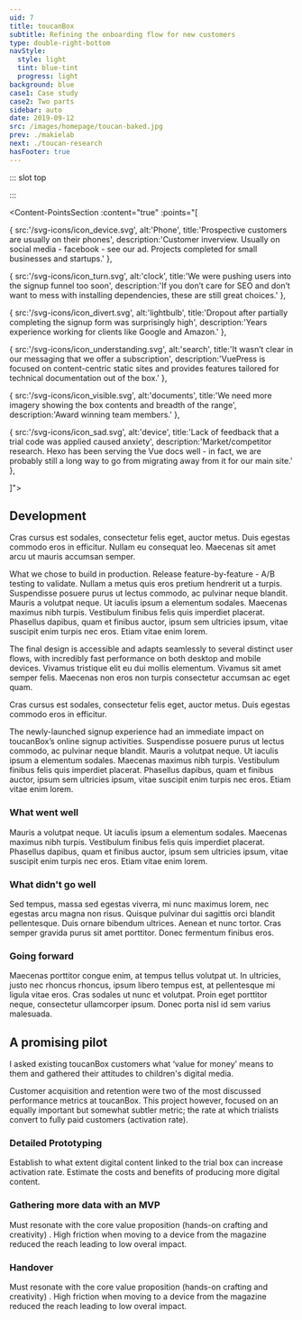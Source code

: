 ```yaml
---
uid: 7
title: toucanBox
subtitle: Refining the onboarding flow for new customers
type: double-right-bottom
navStyle:
  style: light
  tint: blue-tint
  progress: light
background: blue
case1: Case study
case2: Two parts
sidebar: auto
date: 2019-09-12
src: /images/homepage/toucan-baked.jpg
prev: ./makielab
next: ./toucan-research
hasFooter: true
---
```

<!-- A redesigned sign up funnel to improve communication, useability and confidence and a strategic design project to identify new ways to improve customer retention -->
::: slot top

<Stage-ProjectStage :noise="true" ctaLabel="toucanbox.com" ctaUrl="https://www.toucanbox.com" ragClass="toucan-rag"
description="toucanBox is an award winning startup subscription service delivering creative craft boxes to children aged 3-8.">

  <template v-slot:visual-column>
    <figure class="toucan-image">
      <b class="decoration svg-yellow-splat"/>
      <Heros-ImageHero src="/images/toucanbox/combined_onboarding.png" alt="toucanBox homepage" style="position: relative"/>
      <!-- <b class="decoration svg-bee"/> -->
      <!-- <b class="decoration svg-confetti-red"/> -->
      <b class="decoration svg-confetti-yellow"/>
      <b class="decoration svg-flash-blue"/>
      <!-- <b class="decoration svg-flash-yellow"/> -->
      <!-- <b class="decoration svg-pencil-parachute"/> -->
    </figure>
  </template>

</Stage-ProjectStage>

<style lang="sass">

.toucan-image
  position: absolute
  left: -1em
  width: 200%

.toucan-rag
  padding-right: 2em

@media screen and (min-width: 1335px)
  .toucan-rag
    padding-right: 4em

</style>

:::

<Content-ContextSection :box="true">

<template v-slot:main>

## Context

Each toucanBox is addressed directly to the child and contains all the materials needed to complete crafty projects, with colourful step by step instructions and an activity magazine. New customers register through the website. For leads acquired through paid marketing channels, the first box is typically a free or discounted trial.

We secured funding in mid-2016 and were ready to scale our operations. Although toucanBox had firmly embraced an online-first business model, we weren't thinking about our product in a holistic way that included the online experience. Our scaling roadmap didn't include significant work on the user-facing portion of our web platform. As the only (digital) product person in the company, I knew it was up to me to change the mindset.

My breakthrough came when I discovered our average funnel conversion rate lagged behind that of other comparable subscription businesses. From this I could derive a clear and compelling expected ROI - and so I gained my mandate.

As project lead, I guided the organisation through a human-centred process of research, content strategy, business alignment, user interface and interaction design, usability testing, and development.

</template>

<template v-slot:side>

**Product**
Responsive landing page and signup web application

**Sector**
Subscription e-commerce

**Timeframe**
2017

**Team composition**
CTO, 2 full-stack developers, stakeholders in Marketing and Creative

_I have omitted confidential information in this case study. All content is my own unless stated otherwise._
<!-- and does not necessarily reflect the views of toucanBox. -->

</template>

</Content-ContextSection>




<Content-ThreeColumnSection padding="is-large">

<template v-slot:column1>

###  The challenge

How might we increase funnel conversion rate; achieving our business goal but also helping our users achieve their goals. How might we build a shared organisational understanding of the user’s journey.

</template>

<template v-slot:column2>

### The outcome

A usable, reassuring, and technologically sustainable website and signup experience which had an immediate impact on funnel conversion rate.


</template>

<template v-slot:column3>

### My role

Project management
~ Customer research and user testing
~ Prototyping and design iteration
~ Analysis and evaluation

</template>

</Content-ThreeColumnSection>




<Content-MainSectionDivider aside="Section 1 of 4" title="Discovery"/>




<Content-PointsSection :content="true" :points="[

{ src:'/svg-icons/icon_device.svg', alt:'Phone', title:'Prospective customers are usually on their phones', description:'Customer inverview. Usually on social media - facebook - see our ad. Projects completed for small businesses and startups.' },

{ src:'/svg-icons/icon_turn.svg', alt:'clock', title:'We were pushing users into the signup funnel too soon', description:'If you don’t care for SEO and don’t want to mess with installing dependencies, these are still great choices.' },

{ src:'/svg-icons/icon_divert.svg', alt:'lightbulb', title:'Dropout after partially completing the signup form was surprisingly high', description:'Years experience working for clients like Google and Amazon.' },

{ src:'/svg-icons/icon_understanding.svg', alt:'search', title:'It wasn’t clear in our messaging that we offer a subscription', description:'VuePress is focused on content-centric static sites and provides features tailored for technical documentation out of the box.' },

{ src:'/svg-icons/icon_visible.svg', alt:'documents', title:'We need more imagery showing the box contents and breadth of the range', description:'Award winning team members.' },

{ src:'/svg-icons/icon_sad.svg', alt:'device', title:'Lack of feedback that a trial code was applied caused anxiety', description:'Market/competitor research. Hexo has been serving the Vue docs well - in fact, we are probably still a long way to go from migrating away from it for our main site.' },

]">

<template v-slot:content>

## Research

<p class="subtitle">
  Fusce ac nunc posuere, tristique nibh at, lacinia nunc. Duis eget fringilla enim. Sed elementum elementum tincidunt.
</p>

I conducted a series of in-house customer interviews. These consisted of both broad market research questions and useability testing all aspects of the website.
I also collected data insights and anecdotal feedback from across the business - customer service, website analytics, net promoter score (NPS), customer surveys and production database - sometimes asking new questions of our data to fill the gaps (including writing a few database queries of my own).
Analytics, asking customer service, interviewing existing customers and parents who weren’t customers. To gain a better understanding of toucanBox's business goals and constraints along with user needs and behaviours, I kicked off a discovery phase based on a range of quantitative and qualitative research methodologies. I held a series of stakeholder interviews across several business lines to better understand toucanBox's business goals, requirements, and constraints. Each of these interviews was captured in audio and text format, and was used to identify common themes and specific needs. I also explored existing data and artifacts, including. Along the way, I captured insights in a central location accessible to the whole project team.

</template>

</Content-PointsSection>




<Content-ThreeColumnSection :content="true" columnOffset="three-offset">

<template v-slot:content>

## Who are our customers?

Focus on their motivations. Using research. Nullam a metus quis eros pretium hendrerit ut a turpis. Suspendisse posuere purus ut lectus commodo, ac pulvinar neque blandit. Mauris a volutpat neque. Ut iaculis ipsum a elementum sodales. Maecenas maximus nibh turpis. Vestibulum finibus felis quis imperdiet placerat. Phasellus dapibus, quam et finibus auctor, ipsum sem ultricies ipsum, vitae suscipit enim turpis nec eros. Etiam vitae enim lorem.

</template>

<template v-slot:column1>

####  Parent

---

<div class="small">

*Buyer persona*

Duis eget fringilla enim. Sed elementum elementum tincidunt. Morbi porta elit porta dolor feugiat convallis. Suspendisse ornare et mi sit amet lacinia. Proin eget dui purus.

**Suspendisse ornare et**

Sed elementum elementum tincidunt. Morbi porta elit porta dolor feugiat convallis.

Aenean et nunc tortor. Cras semper gravida purus sit amet porttitor. Donec fermentum finibus eros.

Quisque pulvinar dui sagittis orci blandit pellentesque. Duis ornare bibendum ultrices. Aenean et nunc tortor. Cras semper gravida purus sit amet porttitor. Donec fermentum finibus eros.

Sed tempus, massa sed egestas viverra, mi nunc maximus lorem, nec egestas arcu magna non risus. Quisque pulvinar dui sagittis orci blandit pellentesque. Duis ornare bibendum ultrices.

</div>

</template>

<template v-slot:column2>

#### Gifter

---

<div class="small">

*Buyer persona*

Sed tempus, massa sed egestas viverra, mi nunc maximus lorem, nec egestas arcu magna non risus. Quisque pulvinar dui sagittis orci blandit pellentesque. Duis ornare bibendum ultrices. Aenean et nunc tortor. Cras semper gravida purus sit amet porttitor. Donec fermentum finibus eros.

**Aenean et nunc tortor**

Quisque pulvinar dui sagittis orci blandit pellentesque. Duis ornare bibendum ultrices.

Sed tempus, massa sed egestas viverra, mi nunc maximus lorem, nec egestas arcu magna non risus. Quisque pulvinar dui sagittis orci blandit pellentesque. Duis ornare bibendum ultrices.

<br>

</div>

#### Child

---

<div class="small">

*User persona*

Quisque pulvinar dui sagittis orci blandit pellentesque. Duis ornare bibendum ultrices.

</div>

</template>

<template v-slot:column3>

<figure class="image is-9by16">
  <img class="lazyload" data-src="/images/toucanBox/users-tall.jpg" alt="Cartoon of users">
</figure>

</template>

</Content-ThreeColumnSection>





<Content-ThreeColumnSection padding="is-large" :content="true" columnOffset="three-offset">

<template v-slot:content>

## Objectives

How might we? Jobs to be done and/or user story. Measurable objectives would be better. Design principles? Increase funnel conversion rate. PM-esq stuff. We needed to build a “product” mindset around the signup experience. This would let us make decisions based on real insights and to continuously measure, evaluate, and iterate on the platform over time.

Based on the insights collected through research and discovery, I held a series of workshops with the project team to turn insights into action.

Guided by our findings, I defined clear measures of success for the project through generalized and channel-specific KPIs.

I broke down the overarching project goal into six focus areas under two themes. Unlocking your creativity one box at a time:

I then summarised customer quotes and supporting data into six 'product Design Principles,' each with suggested ideation starting points:

1. Easy
2. Clear
3. Trustworthy
4. Open
5. Personalised
6. Flexible

Easy, Clear, Open and Trustworthy with an overhaul of the acquisition funnel and more help and information on the website.

</template>

<template v-slot:column1>

####  Make it clear

---

<div class="small">

Refine how we communicate the toucanBox value proposition with messaging and content optimised for fast comprehension

Minimise misunderstanding of the value proposition and effectively translate our typical marketing messages “free craft box” into the full picture “toucanBox is a craft box subscription you can try for free”

Reduce anxiety about price and discounts by providing clear and timely feedback

</div>

</template>

<template v-slot:column2>

#### Make it easy

---

<div class="small">

Enable comparison between the three product types

Minimise the number of steps, clicks and details required to complete signup

Build confidence throughout the funnel by following usability best practices, validated by thorough user testing

Establish a consistent UI language with a living design system

</div>

</template>

<template v-slot:column3>

<Content-InfoBox :hasIcon="true">

Nulla at arcu sagittis, egestas libero ut, finibus massa.

</Content-InfoBox>

</template>

</Content-ThreeColumnSection>




<Content-ImageFrames-FullImageSection url="/images/toucanBox/onboarding-montage.png" alt="Montage of discovery artifacts"/>




<Content-ImageFrames-SquareImagesRow :content="true" :images="[
{ url:'/images/toucanBox/main-stage-square.png', alt:'Optimise the \'main stage\'', caption:'Square image caption 1', slot:'slot1', iframe:false, action: {
  type: 'modal',
  label: 'Iterations',
  slot: 'modal1'
  } },
{ url:'/images/toucanBox/product-section.png', alt:'Optimise the product section', caption:'Square image caption 2', slot:'slot2', iframe:false, action: {
  type: 'modal',
  label: 'Iterations',
  slot: 'modal2'
  } },
{ url:'/images/toucanBox/ia-nav.png', alt:'Optimise site nav and IA', caption:'Square image caption 3', slot:'slot3', iframe:false },
]">

<template slot="content">

## Testing prototypes

<p class="subtitle">
  Cras cursus est sodales, consectetur felis eget, auctor metus. Duis egestas commodo eros in efficitur. Nullam eu consequat leo. Maecenas sit amet arcu ut mauris accumsan semper.
</p>

Before moving into high-fidelity design and development, I performed usability testing on the proposed direction for the signup experience to validate design and content and decisions, identify challenges, and iterate based on real user feedback.

I recruited a range of study participants that closely matched our defined user personas, and designed a usability study that would examine several different signup flows.

<br>
<br>

### Landing page

</template>

<template slot="slot1">

#### Optimise the 'main stage'

Value proposition and communication. Praesent fermentum mauris in odio tempor, vitae tempus ante condimentum. Maecenas id nibh libero. Vivamus tristique elit eu dui mollis elementum.

- This prototype excited children the least{ .check }
- The interruption in the story broke the children's attention{ .cross }
{ .check-list }

</template>

<template slot="modal1">

<figure class="image is-2by1">
  <img class="lazyload" data-src="/images/toucanBox/main-stage-detail.png" alt="Iterations of the Main Stage">
</figure>

</template>

<template slot="slot2">

#### Optimise the product section

Fusce ac nunc posuere, tristique nibh at, lacinia nunc. Duis eget fringilla enim. Sed elementum elementum tincidunt.

- This prototype excited children the least{ .check }
- The interruption in the story broke the children's attention{ .cross }
{ .check-list }

</template>

<template slot="modal2">

<figure class="image is-2by1">
  <img class="lazyload" data-src="/images/toucanBox/product-section-detail.png" alt="Iterations of the Product Section">
</figure>

</template>

<template slot="slot3">

#### Information architecture

Site navigation and structure. New content (schools, inside a box, blog/activities). Around what users are really looking for e.g. What's inside the box - reachable by both scrolling and clicking a button in the nav. Nullam a metus quis eros pretium hendrerit ut a turpis.

- This prototype excited children the least{ .check }
- The interruption in the story broke the children's attention{ .cross }
{ .check-list }

</template>

</Content-ImageFrames-SquareImagesRow>




<Content-ImageFrames-SquareImagesRow padding="is-medium" :content="true" :images="[
{ url:'/images/toucanBox/signup-funnel.png', alt:'Optimise the signup funnel', caption:'Square image caption 1', slot:'slot1', iframe:false },
{ url:'/images/toucanBox/mobile-steps.png', alt:'Mobile friendly steps', caption:'Square image caption 2', slot:'slot2', iframe:false, action: {
  type: 'link',
  label: 'Prototype',
  url: 'http://signup-prototype.herokuapp.com'
  } },
{ url:'/images/toucanBox/choose-plan.png', alt:'Choose a plan', caption:'Square image caption 3', slot:'slot3', iframe:false, action: {
  type: 'modal',
  label: 'Video',
  slot: 'modal3'
  } },
]">

<template slot="content">

### Signup funnel

</template>

<template slot="slot1">

#### Reassuring information

Praesent fermentum mauris in odio tempor, vitae tempus ante condimentum. Maecenas id nibh libero. Vivamus tristique elit eu dui mollis elementum.

- This prototype excited children the least{ .check }
- The interruption in the story broke the children's attention{ .cross }
{ .check-list }

</template>

<template slot="slot2">

#### Mobile-friendly steps

Fusce ac nunc posuere, tristique nibh at, lacinia nunc. Duis eget fringilla enim. Sed elementum elementum tincidunt.

- This prototype excited children the least{ .check }
- The interruption in the story broke the children's attention{ .cross }
- Fusce ac nunc posuere, tristique nibh at, lacinia nunc. Duis eget fringilla enim.{ .stop }
{ .check-list }

</template>

<template slot="slot3">

#### Choose a subscription plan

Maecenas sed nibh eleifend, congue felis et, malesuada eros. Nullam a metus quis eros pretium hendrerit ut a turpis. Suspendisse posuere purus ut lectus commodo, ac pulvinar neque blandit. Mauris a volutpat neque. Ut iaculis ipsum a elementum sodales.

- This prototype excited children the least{ .check }
- The interruption in the story broke the children's attention{ .cross }
- Fusce ac nunc posuere, tristique nibh at, lacinia nunc. Duis eget fringilla enim.{ .stop }
{ .check-list }

</template>

<template slot="modal3">

<div class="video-wrapper">

  <figure class="image is-9by16 single-image">
    <iframe class="lazyload" data-src="https://player.vimeo.com/video/293190532" width="640" height="1138" frameborder="0" webkitallowfullscreen mozallowfullscreen allowfullscreen></iframe>
  </figure>
  <figcaption>
    User testing a subscription plans design iteration
  </figcaption>

</div>

</template>

</Content-ImageFrames-SquareImagesRow>




<Content-MainAsideSection padding="is-large" :content="true" :aside="true" columnOffset="table-offset" page1Label="Landing page" page2Label="Signup funnel">

<template slot="content">

## Lessons from user testing

Guided by the findings of the usability testing, the project team and greater organization was confident in the design direction, and identified specific opportunities to improve on the chosen design direction and the overall signup experience. Narrowing down. In dui odio, posuere eget tristique in, pellentesque nec dolor. Vestibulum quis metus purus. Fusce varius rhoncus enim sit amet semper. Maecenas non nunc id justo vehicula ultricies vestibulum eget ex. Integer mattis faucibus nunc, ut tristique magna bibendum sit amet.

</template>

<template>

**Observation** | **Remedy** |
--- | --- |
Vestibulum quis metus purus. Fusce varius rhoncus enim sit amet semper. Maecenas non nunc id justo vehicula ultricies vestibulum eget ex. Integer mattis faucibus nunc, ut tristique magna bibendum sit amet. | I added a text box in the print modal where an older child or parent could type the name and have it appear on the printout |
Vestibulum quis metus purus. Fusce varius rhoncus enim sit amet semper. Maecenas non nunc id justo vehicula ultricies vestibulum eget ex. Integer mattis faucibus nunc, ut tristique magna bibendum sit amet. | I added skirts, wellington boots and several other accessories |
Cras mollis sodales urna, eu ultrices nibh lobortis ut. Fusce eu pellentesque nulla. | I observed children dragging items off the screen, attempting to delete them, so made that actually work |
Certain types of accessory like hats, clothes and shoes quickly cluttered the screen and didnt make sense out of their intended positions | I made new placements in specific categories (e.g. hair) remove the previous accessory of that type. This proved to be an intuitive limitation |
{.table .is-fullwidth}

</template>

<template slot="page2">

**Observation** | **Remedy** |
--- | --- |
Page 2. Vestibulum quis metus purus. Fusce varius rhoncus enim sit amet semper. Maecenas non nunc id justo vehicula ultricies vestibulum eget ex. Integer mattis faucibus nunc, ut tristique magna bibendum sit amet. | I added a text box in the print modal where an older child or parent could type the name and have it appear on the printout |
Vestibulum quis metus purus. Fusce varius rhoncus enim sit amet semper. Maecenas non nunc id justo vehicula ultricies vestibulum eget ex. Integer mattis faucibus nunc, ut tristique magna bibendum sit amet. | I added skirts, wellington boots and several other accessories |
Cras mollis sodales urna, eu ultrices nibh lobortis ut. Fusce eu pellentesque nulla. | I observed children dragging items off the screen, attempting to delete them, so made that actually work |
Certain types of accessory like hats, clothes and shoes quickly cluttered the screen and didnt make sense out of their intended positions | I made new placements in specific categories (e.g. hair) remove the previous accessory of that type. This proved to be an intuitive limitation |
{.table .is-fullwidth}

</template>

<template slot="aside">

<div class="columns is-gapless">
  <div class="column is-two-thirds">
    <figure class="image is-square">
      <img class="lazyload" data-src="/images/toucanBox/user-testing-1.jpg" alt="User tester 1">
    </figure>
  </div>
</div>

</template>

</Content-MainAsideSection>




<Content-MainSectionDivider aside="Section 2 of 4" title="Delivery"/>




<Content-ImageFrames-MainImageSection url="/images/toucanBox/styles.png" alt="toucanBox design system" :aside="true" :content="true" imageClass="is-2by1">

<template v-slot:content>

## Design system

Link to living styleguide. Atomic design. UI style evolved from the magazine - graphic design. Thanks to our existing UI design system, progressing from wireframes to high-fidelity UI design was a snap. Vestibulum quis metus purus. Fusce varius rhoncus enim sit amet semper. Maecenas non nunc id justo vehicula ultricies vestibulum eget ex. Integer mattis faucibus nunc, ut tristique magna bibendum sit amet.

</template>

<template v-slot:aside>

#### Aside title

Integer mattis faucibus nunc, ut tristique magna bibendum sit amet.

</template>

</Content-ImageFrames-MainImageSection>


<Content-TextSection padding="is-large" columnOffset="title-offset">

## Development

<p class="subtitle">
  Cras cursus est sodales, consectetur felis eget, auctor metus. Duis egestas commodo eros in efficitur. Nullam eu consequat leo. Maecenas sit amet arcu ut mauris accumsan semper.
</p>

What we chose to build in production. Release feature-by-feature - A/B testing to validate. Nullam a metus quis eros pretium hendrerit ut a turpis. Suspendisse posuere purus ut lectus commodo, ac pulvinar neque blandit. Mauris a volutpat neque. Ut iaculis ipsum a elementum sodales. Maecenas maximus nibh turpis. Vestibulum finibus felis quis imperdiet placerat. Phasellus dapibus, quam et finibus auctor, ipsum sem ultricies ipsum, vitae suscipit enim turpis nec eros. Etiam vitae enim lorem.

The final design is accessible and adapts seamlessly to several distinct user flows, with incredibly fast performance on both desktop and mobile devices. Vivamus tristique elit eu dui mollis elementum. Vivamus sit amet semper felis. Maecenas non eros non turpis consectetur accumsan ac eget quam.

<template v-slot:aside>

<Content-InfoBox>

<!-- #### Techstack -->

**Platform**
Responsive web application

**Engine**
E-commerce

**Styling**
2018

**Input**
Personal project

**Animation**
12 minutes

</Content-InfoBox>

</template>

</Content-TextSection>




<Content-MainSectionDivider aside="Section 3 of 4" title="Evaluation"/>





<Content-TextSection>

<p class="subtitle">
  Cras cursus est sodales, consectetur felis eget, auctor metus. Duis egestas commodo eros in efficitur.
</p>

The newly-launched signup experience had an immediate impact on toucanBox’s online signup activities. Suspendisse posuere purus ut lectus commodo, ac pulvinar neque blandit. Mauris a volutpat neque. Ut iaculis ipsum a elementum sodales. Maecenas maximus nibh turpis. Vestibulum finibus felis quis imperdiet placerat. Phasellus dapibus, quam et finibus auctor, ipsum sem ultricies ipsum, vitae suscipit enim turpis nec eros. Etiam vitae enim lorem.


### What went well

Mauris a volutpat neque. Ut iaculis ipsum a elementum sodales. Maecenas maximus nibh turpis. Vestibulum finibus felis quis imperdiet placerat. Phasellus dapibus, quam et finibus auctor, ipsum sem ultricies ipsum, vitae suscipit enim turpis nec eros. Etiam vitae enim lorem.

### What didn't go well

Sed tempus, massa sed egestas viverra, mi nunc maximus lorem, nec egestas arcu magna non risus. Quisque pulvinar dui sagittis orci blandit pellentesque. Duis ornare bibendum ultrices. Aenean et nunc tortor. Cras semper gravida purus sit amet porttitor. Donec fermentum finibus eros.

### Going forward

Maecenas porttitor congue enim, at tempus tellus volutpat ut. In ultricies, justo nec rhoncus rhoncus, ipsum libero tempus est, at pellentesque mi ligula vitae eros. Cras sodales ut nunc et volutpat. Proin eget porttitor neque, consectetur ullamcorper ipsum. Donec porta nisl id sem varius malesuada.


<template slot="aside">

<!-- <div class="columns is-gapless">
  <div class="column is-two-thirds">
    <figure class="image is-square">
      <img class="lazyload" data-src="/images/toucanBox/post-its-principles.jpg" alt="Design principles">
    </figure>
  </div>
</div> -->

<!-- <figcaption>

This project however, focused on an equally important but somewhat subtler metric; the rate at which trialists convert to fully paid customers (activation rate).

</figcaption> -->

<Content-InfoBox :hasIcon="true" :hasAction="true" type="modal" label="See principles">

Nulla at arcu sagittis, egestas libero ut, finibus massa.

<template slot="modal">

### Principles content

In dui odio, posuere eget tristique in, pellentesque nec dolor. Vestibulum quis metus purus. Fusce varius rhoncus enim sit amet semper. Maecenas non nunc id justo vehicula ultricies vestibulum eget ex. Integer mattis faucibus nunc, ut tristique magna bibendum sit amet.

_Data reflects year-over-year activity for a defined period of time as of December 2017._

</template>

</Content-InfoBox>

</template>


</Content-TextSection>



<Content-MetricsSection padding="is-medium-large" :metrics="[
{ metric:'40', description:'Projects completed for small businesses and startups.' },
{ metric:'02', description:'Award winning team members.' },
{ metric:'103', description:'Years experience working for clients like Google and Amazon.' },
]"/>


<Content-MainSectionDivider aside="Section 4 of 4" title="Followup"/>




<Content-ImageFrames-MainImageSection padding="is-large" imageClass="is-2by1" url="/images/toucanBox/personalised-experience.jpg" alt="Cartoon of a personalised experience" :aside="true" :content="true">

<template v-slot:content>

<p class="subtitle">
  Fusce ac nunc posuere, tristique nibh at, lacinia nunc. Duis eget fringilla enim. Sed elementum elementum tincidunt.
</p>

The leadership at toucanBox didn’t think of themselves as a tech company, even though by this point the desire for flexibility, customisation, by a series of incremental steps, we had replaced almost all the off-the-shelf tools for subscription businesses with our own systems. In dui odio, posuere eget tristique in, pellentesque nec dolor. Vestibulum quis metus purus. Fusce varius rhoncus enim sit amet semper. Maecenas non nunc id justo vehicula ultricies vestibulum eget ex. Integer mattis faucibus nunc, ut tristique magna bibendum sit amet.

</template>

<template v-slot:aside>

<figure class="image is-5by3">
  <img class="lazyload medium-zoom" data-src="/images/toucanBox/warehouse.jpg" alt="toucanBox warehouse">
</figure>
<figcaption>

Nulla at arcu sagittis, egestas libero ut, finibus massa.

</figcaption>

</template>

</Content-ImageFrames-MainImageSection>



<Content-ImageFrames-FullImageSection url="/images/toucanBox/personalisation-montage.jpg" alt="Personalisation discovery montage"/>



<Content-MainAsideSection :content="true" :aside="true" columnOffset="table-offset">

<template slot="content">

## Defining personalisation

Best products (Airbnb and Spotify) blend the boundary between the digital product and the commodity. In toucanbox too.  

Nullam a metus quis eros pretium hendrerit ut a turpis. Suspendisse posuere purus ut lectus commodo, ac pulvinar neque blandit. Mauris a volutpat neque. Ut iaculis ipsum a elementum sodales. Maecenas maximus nibh turpis. Vestibulum finibus felis quis imperdiet placerat. Phasellus dapibus, quam et finibus auctor, ipsum sem ultricies ipsum, vitae suscipit enim turpis nec eros. Etiam vitae enim lorem.

Duis eget fringilla enim. Sed elementum elementum tincidunt. Morbi porta elit porta dolor feugiat convallis. Suspendisse ornare et mi sit amet lacinia. Proin eget dui purus.

</template>

<template>

**Observation** | **Remedy** |
--- | --- |
Vestibulum quis metus purus. Fusce varius rhoncus enim sit amet semper. Maecenas non nunc id justo vehicula ultricies vestibulum eget ex. Integer mattis faucibus nunc, ut tristique magna bibendum sit amet. | I added a text box in the print modal where an older child or parent could type the name and have it appear on the printout |
Vestibulum quis metus purus. Fusce varius rhoncus enim sit amet semper. Maecenas non nunc id justo vehicula ultricies vestibulum eget ex. Integer mattis faucibus nunc, ut tristique magna bibendum sit amet. | I added skirts, wellington boots and several other accessories |
{.table .is-fullwidth}

</template>

<template slot="aside">

<div class="columns is-gapless">
  <div class="column is-two-thirds">
    <figure class="image is-square">
      <img class="lazyload" data-src="/images/toucanBox/user-testing-2.jpg" alt="User tester 2">
    </figure>
  </div>
</div>

</template>

</Content-MainAsideSection>



<Content-ImageFrames-MainImageSection padding="is-large" url="/images/toucanBox/high-fidelity-sketching.png" alt="Detailing feature screens" imageClass="is-2by1 transparent-image" :aside="true" :content="true" caption="Aliquam a cursus erat, sit amet ultricies risus. Nulla at arcu sagittis, egestas libero ut, finibus massa.">

<template slot="content">

<p class="subtitle">
  Fusce ac nunc posuere, tristique nibh at, lacinia nunc. Duis eget fringilla enim. Sed elementum elementum tincidunt.
</p>

Nullam a metus quis eros pretium hendrerit ut a turpis. Suspendisse posuere purus ut lectus commodo, ac pulvinar neque blandit. Mauris a volutpat neque. Ut iaculis ipsum a elementum sodales. Duis eget fringilla enim. Sed elementum elementum tincidunt. Morbi porta elit porta dolor feugiat convallis. Suspendisse ornare et mi sit amet lacinia. Proin eget dui purus.

</template>

<template slot="aside">

<figure class="image is-5by3 transparent-image">
  <img class="lazyload medium-zoom" data-src="/images/toucanBox/personalisation-desktop.png" alt="Iteration for desktop">
</figure>

</template>

</Content-ImageFrames-MainImageSection>




<Content-QuoteSection quote="Lorem ipsum dolor sit amet, consectetur adipiscing elit. Praesent fermentum mauris in odio tempor, vitae tempus ante condimentum. Maecenas id nibh libero." attribute="Donec suscipit pretium"/>



<Content-TextSection padding="is-large" columnOffset="title-offset">

## A promising pilot

<p class="subtitle">
  I asked existing toucanBox customers what ‘value for money’ means to them and gathered their attitudes to children's digital media.
</p>

Customer acquisition and retention were two of the most discussed performance metrics at toucanBox. This project however, focused on an equally important but somewhat subtler metric; the rate at which trialists convert to fully paid customers (activation rate).


### Detailed Prototyping

Establish to what extent digital content linked to the trial box can increase activation rate. Estimate the costs and benefits of producing more digital content.

### Gathering more data with an MVP

Must resonate with the core value proposition (hands-on crafting and creativity) . High friction when moving to a device from the magazine reduced the reach leading to low overal impact.

### Handover

Must resonate with the core value proposition (hands-on crafting and creativity) . High friction when moving to a device from the magazine reduced the reach leading to low overal impact.


<template slot="aside">

<div class="columns is-gapless">
  <div class="column is-three-quarters">
    <Content-ModalWrapper type="link" url="http://personalisation.herokuapp.com/" label="Prototype">
      <figure class="image is-9by16">
        <img class="lazyload" data-src="/images/toucanBox/choose-interface.png" alt="Screenshot of latest prototype">
      </figure>
    </Content-ModalWrapper>
  </div>
</div>



<figcaption>

This project however, focused on an equally important but somewhat subtler metric; the rate at which trialists convert to fully paid customers (activation rate).

</figcaption>

</template>


</Content-TextSection>
